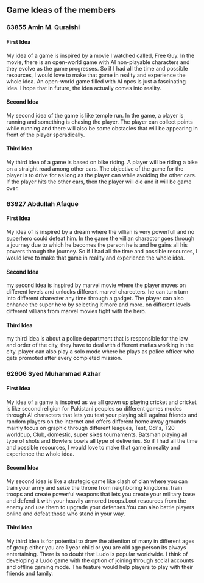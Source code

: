 ## Game Ideas of the members ##

### 63855 Amin M. Quraishi ##

#### First Idea ####
My idea of a game is inspired by a movie I watched called, Free Guy. In the movie, there is an open-world game with AI non-playable characters and they evolve as the game progresses. So if I had all the time and possible resources, I would love to make that game in reality and experience the whole idea. An open-world game filled with AI npcs is just a fascinating idea. I hope that in future, the idea actually comes into reality.

#### Second Idea ####
My second idea of the game is like temple run. In the game, a player is running and something is chasing the player. The player can collect points while running and there will also be some obstacles that will be appearing in front of the player sporadically.

#### Third Idea ####
My third idea of a game is based on bike riding. A player will be riding a bike on a straight road among other cars. The objective of the game for the player is to drive for as long as the player can while avoiding the other cars. If the player hits the other cars, then the player will die and it will be game over.


### 63927 Abdullah Afaque ###

#### First Idea ####
My idea of is inspired by a dream where the villian is very powerfull and no superhero could defeat him. In the game the villian charactor goes through a journey due to which he becomes the person he is and he gains all his powers through the journey.  So if I had all the time and possible resources, I would love to make that game in reality and experience the whole idea. 

#### Second Idea ####
my second idea is inspired by marvel movie where the player moves on different levels and unlocks different marvel charecters. he can turn turn into different charecter any time through a gadget. The player can also enhance the super hero by selecting it more and more. on different levels different villians from marvel movies fight with the hero. 

#### Third Idea ####
my third idea is about a police department that is responsible for the law and order of the city, they have to deal with different mafias working in the city. player can also play a solo mode where he plays as police officer who gets promoted after every completed mission.
### 62606 Syed Muhammad Azhar ###

#### First Idea ####
My idea of a game is inspired as we all grown up playing cricket and cricket is like second religion for Pakistani peoples so different games modes through AI characters that lets you test your playing skill against friends and random players on the internet and offers different home away grounds mainly focus on graphic through different leagues, Test, Odi's, T20 worldcup, Club, domestic, super sixes tournaments. Batsman playing all type of shots and Bowlers bowls all type of deliveries. So if I had all the time and possible resources, I would love to make that game in reality and experience the whole idea.


#### Second Idea ####
My second idea is like a strategic game like clash of clan where you can train your army and seize the throne from neighboring kingdoms.Train troops and create powerful weapons that lets you create your military base and defend it with your heavily armored troops.Loot resources from the enemy and use them to upgrade your defenses.You can also battle players online and defeat those who stand in your way.

#### Third Idea ####
My third idea is for potential to draw the attention of many in different ages of group either you are 1 year child or you are old age person its always entertaining. There is no doubt that Ludo is popular worldwide. I think of developing a Ludo game with the option of joining through social accounts and offline gaming mode. The feature would help players to play with their friends and family.

